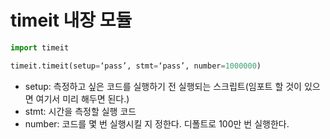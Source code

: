 # timeit 내장 모듈
```python  
import timeit

timeit.timeit(setup=‘pass’, stmt=‘pass’, number=1000000)
```

* setup: 측정하고 싶은 코드를 실행하기 전 실행되는 스크립트(임포트 할 것이 있으면 여기서 미리 해두면 된다.)
* stmt: 시간을 측정할 실행 코드
* number: 코드를 몇 번 실행시킬 지 정한다. 디폴트로 100만 번 실행한다.
